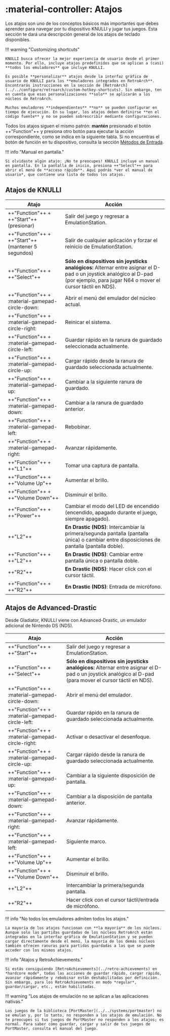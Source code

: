 # :material-controller: Atajos

Los atajos son uno de los conceptos básicos más importantes que debes aprender para navegar por tu dispositivo KNULLI y jugar tus juegos. Esta sección te dará una descripción general de los atajos de teclado disponibles.

!!! warning "Customizing shortcuts"

    KNULLI busca ofrecer la mejor experiencia de usuario desde el primer momento. Por ello, incluye atajos predefinidos que se aplican a (casi) **todos los emuladores** que incluye KNULLI.

    Es posible **personalizar** atajos desde la interfaz gráfica de usuario de KNULLI para los **emuladores integrados en RetroArch**. Encontrarás instrucciones en la sección de [RetroArch](../../configure/retroarch/custom-hotkey-shortcuts). Sin embargo, ten en cuenta que esas personalizaciones **solo** se aplicarán a los núcleos de RetroArch.

    Muchos emuladores **independientes** **no** se pueden configurar en tiempo de ejecución. En su lugar, los atajos deben definirse **en el código fuente** y no se pueden sobrescribir mediante configuraciones.

Todos los atajos siguen el mismo patrón: **mantén** presionado el botón ++"Function"++ y presiona otro botón para ejecutar la acción correspondiente, como se indica en la siguiente tabla. Si no encuentras el botón de función en tu dispositivo, consulta la sección [Métodos de Entrada](../basic-inputs).

!!! info "Manual en pantalla."

    Si olvidaste algún atajo: ¡No te preocupes! KNULLI incluye un manual en pantalla. En la pantalla de inicio, presiona ++"Select"++ para abrir el menú de **acceso rápido**. Aquí podrás *ver el manual de usuario*, que contiene una lista de todos los atajos.

## Atajos de KNULLI

| Atajo | Acción |
| --- | --- |
| ++"Function"++ + ++"Start"++ (presionar) | Salir del juego y regresar a EmulationStation. |
| ++"Function"++ + ++"Start"++ (mantener 5 segundos) | Salir de cualquier aplicación y forzar el reinicio de EmulationStation. |
| ++"Function"++ + ++"Select"++ | **Sólo en dispositivos sin joysticks analógicos:** Alternar entre asignar el D-pad o un joystick analógico al D-pad (por ejemplo, para jugar N64 o mover el cursor táctil en NDS). |
| ++"Function"++ + :material-gamepad-circle-down: | Abrir el menú del emulador del núcleo actual. |
| ++"Function"++ + :material-gamepad-circle-right: | Reinicar el sistema. |
| ++"Function"++ + :material-gamepad-circle-left: | Guardar rápido en la ranura de guardado seleccionada actualmente. |
| ++"Function"++ + :material-gamepad-circle-up: | Cargar rápido desde la ranura de guardado seleccionada actualmente. |
| ++"Function"++ + :material-gamepad-up: | Cambiar a la siguiente ranura de guardado. |
| ++"Function"++ + :material-gamepad-down: | Cambiar a la ranura de guardado anterior. |
| ++"Function"++ + :material-gamepad-left: | Rebobinar. |
| ++"Function"++ + :material-gamepad-right: | Avanzar rápidamente. |
| ++"Function"++ + ++"L1"++ | Tomar una captura de pantalla. |
| ++"Function"++ + ++"Volume Up"++ | Aumentar el brillo. |
| ++"Function"++ + ++"Volume Down"++ | Disminuir el brillo. |
| ++"Function"++ + ++"Power"++ | Cambiar el modo del LED de encendido (encendido, apagado durante el juego, siempre apagado). |
| ++"L2"++ | **En Drastic (NDS)**: Intercambiar la primera/segunda pantalla (pantalla única) o cambiar entre disposiciones de pantalla (pantalla doble). |
| ++"Function"++ + ++"L2"++ | **En Drastic (NDS)**: Cambiar entre pantalla única o pantalla doble. |
| ++"R2"++ | **En Drastic (NDS)**: Hacer click con el cursor táctil. |
| ++"Function"++ + ++"R2"++ | **En Drastic (NDS)**: Entrada de micrófono. |

## Atajos de Advanced-Drastic

Desde Gladiator, KNULLI viene con Advanced-Drastic, un emulador adicional de Nintendo DS (NDS).

| Atajo | Acción |
| --- | --- |
| ++"Function"++ + ++"Start"++ | Salir del juego y regresar a EmulationStation. |
| ++"Function"++ + ++"Select"++ | **Sólo en dispositivos sin joysticks analógicos:** Alternar entre asignar el D-pad o un joystick analógico al D-pad (para  mover el cursor táctil en NDS). |
| ++"Function"++ + :material-gamepad-circle-down: | Abrir el menú del emulador. |
| ++"Function"++ + :material-gamepad-circle-left: | Guardar rápido en la ranura de guardado seleccionada actualmente. |
| ++"Function"++ + :material-gamepad-circle-right: | Activar o desactivar el desenfoque. |
| ++"Function"++ + :material-gamepad-circle-up: | Cargar rápido desde la ranura de guardado seleccionada actualmente. |
| ++"Function"++ + :material-gamepad-up: | Cambiar a la siguiente disposición de pantalla. |
| ++"Function"++ + :material-gamepad-down: | Cambiar a la disposición de pantalla anterior. |
| ++"Function"++ + :material-gamepad-right: | Avanzar rápidamente. |
| ++"Function"++ + :material-gamepad-left: | Siguiente marco. |
| ++"Function"++ + ++"Volume Up"++ | Aumentar el brillo. |
| ++"Function"++ + ++"Volume Down"++ | Disminuir el brillo. |
| ++"L2"++ | Intercambiar la primera/segunda pantalla. |
| ++"R2"++ | Hacer click con el cursor táctil/entrada de micrófono. |

!!! info "No todos los emuladores admiten todos los atajos."

    La mayoría de los atajos funcionan con **la mayoría** de los núcleos. Aunque solo las partidas guardadas de los núcleos RetroArch están integradas en la interfaz gráfica de EmulationStation y se pueden cargar directamente desde el menú, la mayoría de los demás núcleos también ofrecen ranuras para partidas guardadas a las que se puede acceder con los mismos atajos.

!!! info "Atajos y RetroAchievements."

    Si estás consiguiendo [RetroAchievements](../retro-achievements) en *hardcore mode*, todas las acciones de guardar rápido, cargar rápido, avanzar rápidamente y rebobinar están deshabilitadas por definición. Sin embargo, para los RetroAchievements en modo *regular*, guardar/cargar, etc., están habilitadas.

!!! warning "Los atajos de emulación no se aplican a las aplicaciones nativas."

    Los juegos de la biblioteca [PortMaster](../../systems/portmaster) no se emulan y, por lo tanto, no responden a los atajos de emulación. No te preocupes si tus juegos de PortMaster no responden a los atajos; es normal. Para saber cómo guardar, cargar y salir de tus juegos de PortMaster, consulta el manual del juego.